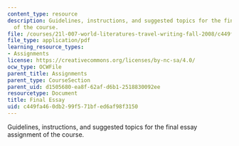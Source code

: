 ```yaml
---
content_type: resource
description: Guidelines, instructions, and suggested topics for the final essay assignment
  of the course.
file: /courses/21l-007-world-literatures-travel-writing-fall-2008/c449fa460db299f571bfed6af98f3150_final_essay.pdf
file_type: application/pdf
learning_resource_types:
- Assignments
license: https://creativecommons.org/licenses/by-nc-sa/4.0/
ocw_type: OCWFile
parent_title: Assignments
parent_type: CourseSection
parent_uid: d1505680-ea8f-62af-d6b1-2518830092ee
resourcetype: Document
title: Final Essay
uid: c449fa46-0db2-99f5-71bf-ed6af98f3150
---
```

Guidelines, instructions, and suggested topics for the final essay assignment of the course.